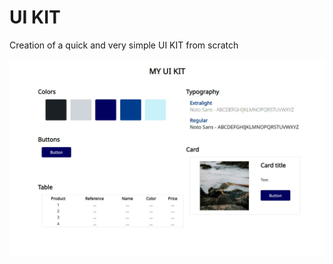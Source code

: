 # UI KIT

Creation of a quick and very simple UI KIT from scratch

![screenshot_UI_kit](images/UI-kit.jpg)
